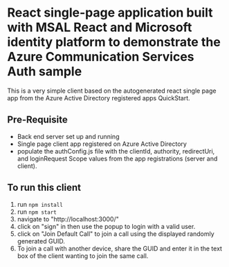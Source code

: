 # React single-page application built with MSAL React and Microsoft identity platform to demonstrate the Azure Communication Services Auth sample

This is a very simple client based on the autogenerated react single page app from the Azure Active Directory registered apps QuickStart.

## Pre-Requisite
 - Back end server set up and running 
 - Single page client app registered on Azure Active Directory 
 - populate the authConfig.js file with the clientId, authority, redirectUri, and loginRequest Scope values from the app registrations (server and client).

## To run this client

1. run `npm install`
2. run `npm start`
3. navigate to "http://localhost:3000/"
4. click on "sign" in then use the popup to login with a valid user. 
5. click on "Join Default Call" to join a call using the displayed randomly generated GUID.
6. To join a call with another device, share the GUID and enter it in the text box of the client wanting to join the same call.
